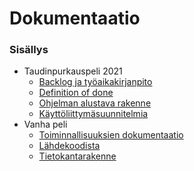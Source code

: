 # Dokumentaatio

### Sisällys

* Taudinpurkauspeli 2021
   - [Backlog ja työaikakirjanpito](https://docs.google.com/spreadsheets/d/1t0AP9kCfwSDNmbMSD2n5iLs86oO2--Ke3AEzbNArgK8/edit#gid=1080780808)
   - [Definition of done](dod.md)
   - [Ohjelman alustava rakenne](anatomy.md)
   - [Käyttöliittymäsuunnitelmia](uiplans.md)
* Vanha peli
   - [Toiminnallisuuksien dokumentaatio](oldgame.md)
   - [Lähdekoodista](sourcecode-doc.md)
   - [Tietokantarakenne](images/taulukot.jpg)

